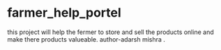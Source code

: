 # farmer_help_portel
this project will help the fermer to store and sell the products online and  make there products valueable.
author-adarsh mishra .
